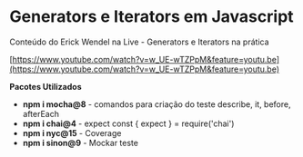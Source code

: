 # Generators e Iterators em Javascript


Conteúdo do Erick Wendel na Live - Generators e Iterators na prática

[https://www.youtube.com/watch?v=w_UE-wTZPpM&feature=youtu.be](https://www.youtube.com/watch?v=w_UE-wTZPpM&feature=youtu.be)


**Pacotes Utilizados**

- **npm i mocha@8** - comandos para criação do teste describe, it, before, afterEach
- **npm i chai@4**  - expect const { expect } = require('chai')
- **npm i nyc@15**  - Coverage
- **npm i sinon@9** - Mockar teste

